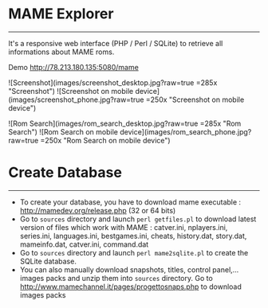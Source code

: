 # MAME Explorer
---------------
It's a responsive web interface (PHP / Perl / SQLite) to retrieve all informations about MAME roms.

Demo http://78.213.180.135:5080/mame

![Screenshot](images/screenshot_desktop.jpg?raw=true  =285x "Screenshot") ![Screenshot on mobile device](images/screenshot_phone.jpg?raw=true =250x "Screenshot on mobile device")

![Rom Search](images/rom_search_desktop.jpg?raw=true =285x "Rom Search") ![Rom Search on mobile device](images/rom_search_phone.jpg?raw=true =250x "Rom Search on mobile device")

# Create Database
-----------------
- To create your database, you have to download mame executable : http://mamedev.org/release.php (32 or 64 bits)
- Go to `sources` directory and launch `perl getfiles.pl` to download latest version of files which work with MAME :
	catver.ini, nplayers.ini, series.ini, languages.ini, bestgames.ini, cheats, history.dat, story.dat,
	mameinfo.dat, catver.ini, command.dat
- Go to `sources` directory and launch `perl mame2sqlite.pl` to create the SQLite database.
- You can also manually download snapshots, titles, control panel,... images packs and unzip them into `sources` directory.
	Go to http://www.mamechannel.it/pages/progettosnaps.php to download images packs